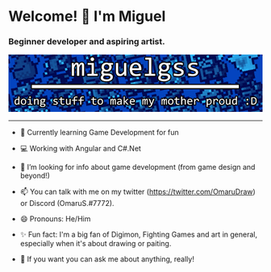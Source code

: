 <h1>Welcome! 👋 I'm Miguel</h1>
<h3>Beginner developer and aspiring artist.</h3>

![miguelgss cute banner](https://github.com/miguelgss/miguelgss/blob/main/bannerGitHub.jpg)
<hr>

- 🌱 Currently learning Game Development for fun
- 💻 Working with Angular and C#.Net
- 🤔 I’m looking for info about game development (from game design and beyond!)
- 📫 You can talk with me on my twitter (https://twitter.com/OmaruDraw) or Discord (OmaruS.#7772).
- 😄 Pronouns: He/Him
- ✨ Fun fact: I'm a big fan of Digimon, Fighting Games and art in general, especially when it's about drawing or paiting.

- 💬 If you want you can ask me about anything, really!
